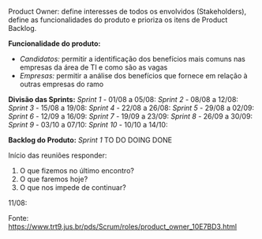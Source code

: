 Product Owner: define interesses de todos os envolvidos (Stakeholders), define as funcionalidades do produto e prioriza os itens de Product Backlog.

**Funcionalidade do produto:** 
- *Candidatos:* permitir a identificação dos benefícios mais comuns nas empresas da área de TI e como são as vagas
- *Empresas:* permitir a análise dos benefícios que fornece em relação à outras empresas do ramo

**Divisão das Sprints:**
*Sprint 1* - 01/08 a 05/08:
*Sprint 2* - 08/08 a 12/08:
*Sprint 3* - 15/08 a 19/08:
*Sprint 4* - 22/08 a 26/08:
*Sprint 5* - 29/08 a 02/09:
*Sprint 6* - 12/09 a 16/09:
*Sprint 7* - 19/09 a 23/09:
*Sprint 8* - 26/09 a 30/09:
*Sprint 9* - 03/10 a 07/10:
*Sprint 10* - 10/10 a 14/10:

**Backlog do Produto:**
*Sprint 1*
TO DO
DOING
DONE

Início das reuniões responder:
1. O que fizemos no último encontro?
2. O que faremos hoje?
3. O que nos impede de continuar?

11/08:


Fonte: https://www.trt9.jus.br/pds/Scrum/roles/product_owner_10E7BD3.html
